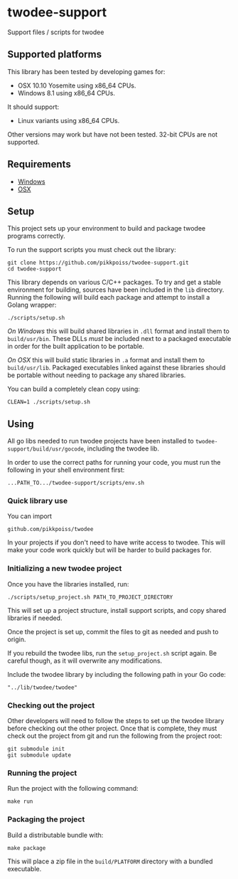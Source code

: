 # twodee-support
Support files / scripts for twodee

## Supported platforms

This library has been tested by developing games for:

 - OSX 10.10 Yosemite using x86_64 CPUs.
 - Windows 8.1 using x86_64 CPUs.

It should support:

 - Linux variants using x86_64 CPUs.

Other versions may work but have not been tested.  32-bit CPUs are not
supported.

## Requirements

 - [Windows](docs/requirements_win.md)
 - [OSX](docs/requirements_osx.md)

## Setup

This project sets up your environment to build and package twodee programs
correctly.

To run the support scripts you must check out the library:

    git clone https://github.com/pikkpoiss/twodee-support.git
    cd twodee-support

This library depends on various C/C++ packages.  To try and get a stable
environment for building, sources have been included in the `lib` directory.
Running the following will build each package and attempt to install a
Golang wrapper:

    ./scripts/setup.sh

*On Windows* this will build shared libraries in `.dll` format and install
them to `build/usr/bin`.  These DLLs _must_ be included next to a packaged
executable in order for the built application to be portable.

*On OSX* this will build static libraries in `.a` format and install them
to `build/usr/lib`. Packaged executables linked against these libraries
should be portable without needing to package any shared libraries.

You can build a completely clean copy using:

    CLEAN=1 ./scripts/setup.sh

## Using

All go libs needed to run twodee projects have been installed to
`twodee-support/build/usr/gocode`, including the twodee lib.

In order to use the correct paths for running your code, you must
run the following in your shell environment first:

    ...PATH_TO.../twodee-support/scripts/env.sh

### Quick library use

You can import

    github.com/pikkpoiss/twodee

In your projects if you don't need to have write access to twodee.  This
will make your code work quickly but will be harder to build packages for.

### Initializing a new twodee project

Once you have the libraries installed, run:

    ./scripts/setup_project.sh PATH_TO_PROJECT_DIRECTORY

This will set up a project structure, install support scripts, and copy
shared libraries if needed.

Once the project is set up, commit the files to git as needed and push to
origin.

If you rebuild the twodee libs, run the `setup_project.sh` script again.
Be careful though, as it will overwrite any modifications.

Include the twodee library by including the following path in your Go code:

    "../lib/twodee/twodee"

### Checking out the project

Other developers will need to follow the steps to set up the twodee library
before checking out the other project.  Once that is complete, they must
check out the project from git and run the following from the project root:

    git submodule init
    git submodule update

### Running the project

Run the project with the following command:

    make run

### Packaging the project

Build a distributable bundle with:

    make package

This will place a zip file in the `build/PLATFORM` directory with a bundled
executable.

